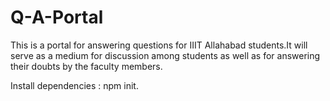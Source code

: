 # Q-A-Portal

This is a portal for answering questions for IIIT Allahabad students.It will serve as a medium for discussion among students as well as for answering their doubts by the faculty members.

Install dependencies :
npm init.
